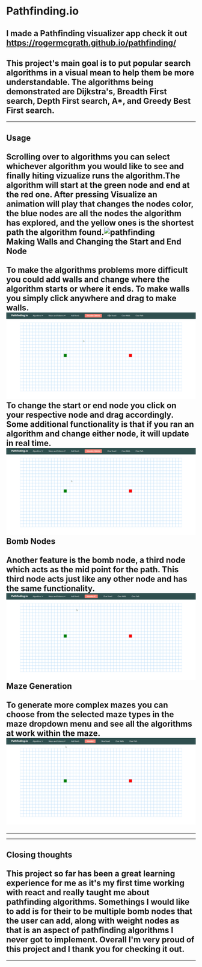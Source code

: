
# Pathfinding.io

## I made a Pathfinding visualizer app check it out https://rogermcgrath.github.io/pathfinding/
## This project's main goal is to put popular search algorithms in a visual mean to help them be more understandable. The algorithms being demonstrated are Dijkstra's, Breadth First search, Depth First search, A*, and Greedy Best First search.
---
## Usage<br /> <br />Scrolling over to algorithms you can select whichever algorithm you would like to see and finally hiting vizualize runs the algorithm.The algorithm will start at the green node and end at the red one. After pressing Visualize an animation will play that changes the nodes color, the blue nodes are all the nodes the algorithm has explored, and the yellow ones is the shortest path the algorithm found.![pathfinding](demo/Animation.gif)<br /> Making Walls and Changing the Start and End Node<br /> <br />To make the algorithms problems more difficult you could add walls and change where the algorithm starts or where it ends. To make walls you simply click anywhere and drag to make walls. ![Walls](demo/Walls.gif)<br />To change the start or end node you click on your respective node and drag accordingly. Some additional functionality is that if you ran an algorithm and change either node, it will update in real time. ![Nodes](demo/Nodes.gif)<br /> Bomb Nodes <br /><br /> Another feature is the bomb node, a third node which acts as the mid point for the path. This third node acts just like any other node and has the same functionality.![Nodes](demo/Bomb.gif)<br /> Maze Generation <br /><br /> To generate more complex mazes you can choose from the selected maze types in the maze dropdown menu and see all the algorithms at work within the maze.![Nodes](demo/Maze.gif)
---

---
## Closing thoughts<br /> <br /> This project so far has been a great learning experience for me as it's my first time working with react and really taught me about pathfinding algorithms. Somethings I would like to add is for their to be multiple bomb nodes that the user can add, along with weight nodes as that is an aspect of pathfinding algorithms I never got to implement. Overall I'm very proud of this project and I thank you for checking it out.
---
